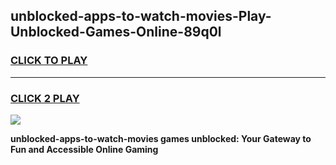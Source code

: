 
## unblocked-apps-to-watch-movies-Play-Unblocked-Games-Online-89q0l
<h3>
<a href="https://premium76.site?title=unblocked-apps-to-watch-movies&ref=25A">CLICK TO PLAY</a></h3>
<hr>

<h3>
<a href="https://premium76.site?title=unblocked-apps-to-watch-movies&ref=25A">CLICK 2 PLAY</a>
  
</h3>

<a href="https://premium76.site?title=unblocked-apps-to-watch-movies&ref=25A"><img src="https://clearcache.store/games.png"></a>


**unblocked-apps-to-watch-movies games unblocked: Your Gateway to Fun and Accessible Online Gaming**
